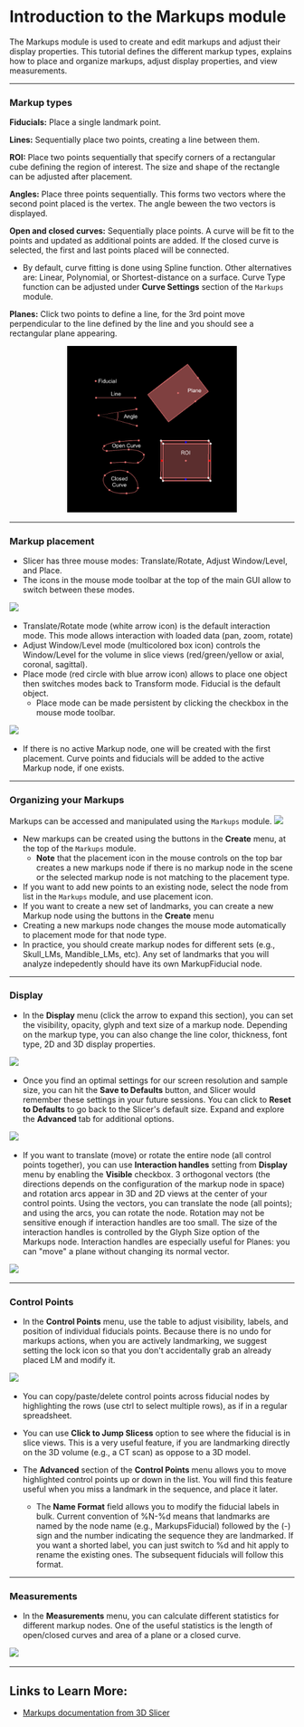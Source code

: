 # Introduction to the Markups module
The Markups module is used to create and edit markups and adjust their display properties. This tutorial defines the different markup types, explains how to place and organize markups, adjust display properties, and view measurements. 

-----

### Markup types

**Fiducials:**
Place a single landmark point.

**Lines:**
Sequentially place two points, creating a line between them.

**ROI:**
Place two points sequentially that specify corners of a rectangular cube defining the region of interest. The size and shape of the rectangle can be adjusted after placement.

**Angles:**
Place three points sequentially. This forms two vectors where the second point placed is the vertex. The angle beween the two vectors is displayed.

**Open and closed curves:**
Sequentially place points. A curve will be fit to the points and updated as additional points are added. If the closed curve is selected, the first and last points placed will be connected. 
* By default, curve fitting is done using Spline function. Other alternatives are: Linear, Polynomial, or Shortest-distance on a surface. Curve Type function can be adjusted under **Curve Settings** section of the `Markups` module.  

**Planes:**
Click two points to define a line, for the 3rd point move perpendicular to the line defined by the line and you should see a rectangular plane appearing. 

<div style="text-align:center"><img src="./images/MarkupTypes.png" width="300"/></div>

-----

### Markup placement
  * Slicer has three mouse modes: Translate/Rotate, Adjust Window/Level, and Place. 
  * The icons in the mouse mode toolbar at the top of the main GUI allow to switch between these modes.
  <img src="./MouseModes.PNG" width="200"/>
 
  * Translate/Rotate mode (white arrow icon) is the default interaction mode. This mode allows interaction with loaded data (pan, zoom, rotate)
  * Adjust Window/Level mode (multicolored box icon) controls the Window/Level for the volume in slice views (red/green/yellow or axial, coronal, sagittal). 
  * Place mode (red circle with blue arrow icon) allows to place one object then switches modes back to Transform mode. Fiducial is the default object. 
    * Place mode can be made persistent by clicking the checkbox in the mouse mode toolbar.
  <img src="./FiducialPersistence.png" width="200">
  
  * If there is no active Markup node, one will be created with the first placement. Curve points and fiducials will be added to the active Markup node, if one exists.

----

### Organizing your Markups
Markups can be accessed and manipulated using the `Markups` module. 
<img src="./markupsModule0.png">

* New markups can be created using the buttons in the **Create** menu, at the top of the `Markups` module. 
  * **Note** that the placement icon in the mouse controls on the top bar creates a new markups node if there is no markup node in the scene or the selected markup node is not matching to the placement type. 
 * If you want to add new points to an existing node, select the node from list in the `Markups` module, and use placement icon. 
 * If you want to create a new set of landmarks, you can create a new Markup node using the buttons in the **Create** menu  
 * Creating a new markups node changes the mouse mode automatically to placement mode for that node type. 
 * In practice, you should create markup nodes for different sets (e.g., Skull_LMs, Mandible_LMs, etc). Any set of landmarks that you will analyze indepedently should have its own MarkupFiducial node.

----

### Display 

* In the **Display** menu (click the arrow to expand this section), you can set the visibility, opacity, glyph and text size of a markup node. Depending on the markup type, you can also change the line color, thickness, font type, 2D and 3D display properties.
<img src="markupsModule1.png"/>

* Once you find an optimal settings for our screen resolution and sample size, you can hit the **Save to Defaults** button, and Slicer would remember these settings in your future sessions. You can click to **Reset to Defaults** to go back to the Slicer's default size. Expand and explore the **Advanced** tab for additional options. 
<img src="markupsModule5.png"/>

* If you want to translate (move) or rotate the entire node (all control points together), you can use **Interaction handles** setting from **Display** menu by enabling the **Visible** checkbox. 3 orthogonal vectors (the directions depends on the configuration of the markup node in space) and rotation arcs appear in 3D and 2D views at the center of your control points. Using the vectors, you can translate the node (all points); and using the arcs, you can rotate the node. Rotation may not be sensitive enough if interaction handles are too small. The size of the interaction handles is controlled by the Glyph Size option of the Markups node. Interaction handles are especially useful for Planes: you can "move" a plane without changing its normal vector.
<img src="markupsModule2.png"/>

----

### Control Points

* In the **Control Points** menu, use the table to adjust visibility, labels, and position of individual fiducials points. Because there is no undo for markups actions, when you are actively landmarking, we suggest setting the lock icon so that you don't accidentally grab an already placed LM and modify it.
<img src="MarkupsModule3.png"/>

* You can copy/paste/delete control points across fiducial nodes by highlighting the rows (use ctrl to select multiple rows), as if in a regular spreadsheet.

* You can use **Click to Jump Slicess** option to see where the fiducial is in slice views. This is a very useful feature, if you are landmarking directly on the 3D volume (e.g., a CT scan) as oppose to a 3D model. 

* The **Advanced** section of the **Control Points** menu allows you to move highlighted control points up or down in the list. You will find this feature useful when you miss a landmark in the sequence, and place it later.  
  * The **Name Format** field allows you to modify the fiducial labels in bulk. Current convention of %N-%d means that landmarks are named by the node name (e.g., MarkupsFiducial) followed by the (-) sign and the number indicating the sequence they are landmarked. If you want a shorted label, you can just switch to %d and hit apply to rename the existing ones. The subsequent fiducials will follow this format.

----

### Measurements

* In the **Measurements** menu, you can calculate different statistics for different markup nodes. One of the useful statistics is the length of open/closed curves and area of a plane or a closed curve. 
<img src="markupsModule6.png"/>

----

## Links to Learn More: 
* [Markups documentation from 3D Slicer](https://slicer.readthedocs.io/en/latest/user_guide/modules/markups.html)
